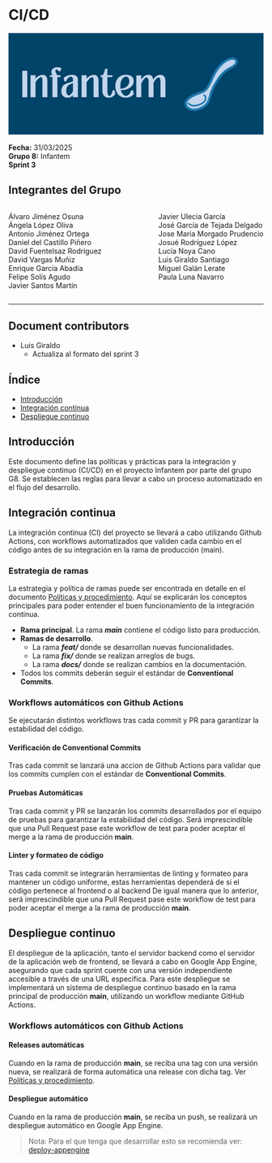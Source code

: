 # CI/CD

![Portada](../../images/Infantem.png)


**Fecha:** 31/03/2025  
**Grupo 8:** Infantem  
**Sprint 3**

## Integrantes del Grupo
<div style="display: flex; justify-content: space-between; gap: 2px;">
  <div>
    <ul style="padding-left: 0; list-style: none;">
      <li>Álvaro Jiménez Osuna</li>
      <li>Ángela López Oliva</li>
      <li>Antonio Jiménez Ortega</li>
      <li>Daniel del Castillo Piñero</li>
      <li>David Fuentelsaz Rodríguez</li>
      <li>David Vargas Muñiz</li>
      <li>Enrique García Abadía</li>
      <li>Felipe Solís Agudo</li>
      <li>Javier Santos Martín</li>
    </ul>
  </div>

  <div>
    <ul style="padding-left: 0; list-style: none;">
    <li>Javier Ulecia García</li>
      <li>José García de Tejada Delgado</li>
      <li>Jose Maria Morgado Prudencio</li>
      <li>Josué Rodríguez López</li>
      <li>Lucía Noya Cano</li>
      <li>Luis Giraldo Santiago</li>
      <li>Miguel Galán Lerate</li>
      <li>Paula Luna Navarro</li>
    </ul>
  </div>
</div>

---

## Document contributors

- Luis Giraldo
  - Actualiza al formato del sprint 3

## Índice
- [Introducción](#introducción)
- [Integración continua](#integración-continua)
- [Despliegue continuo](#despliegue-continuo)

##  Introducción

Este documento define las políticas y prácticas para la integración y despliegue continuo (CI/CD) en el proyecto Infantem por parte del grupo G8. Se establecen las reglas para llevar a cabo un proceso automatizado en el flujo del desarrollo.

## Integración continua

La integración continua (CI) del proyecto se llevará a cabo utilizando Github Actions, con workflows automatizados que validen cada cambio en el código antes de su integración en la rama de producción (main).

### Estrategia de ramas

La estrategia y política de ramas puede ser encontrada en detalle en el documento [Políticas y procedimiento](../../docs_tools/policies/policiesAndProcedure.md#política-de-ramas). Aquí se explicarán los conceptos principales para poder entender el buen funcionamiento de la integración continua.
- **Rama principal**. La rama ***main*** contiene el código listo para producción.
- **Ramas de desarrollo**.
  - La rama ***feat/*** donde se desarrollan nuevas funcionalidades.
  - La rama ***fix/*** donde se realizan arreglos de bugs.
  - La rama ***docs/*** donde se realizan cambios en la documentación.
- Todos los commits deberán seguir el estándar de **Conventional Commits**.

### Workflows automáticos con Github Actions
Se ejecutarán distintos workflows tras cada commit y PR para garantizar la estabilidad del código.

#### Verificación de Conventional Commits
Tras cada commit se lanzará una accion de Github Actions para validar que los commits cumplen con el estándar de **Conventional Commits**.

#### Pruebas Automáticas
Tras cada commit y PR se lanzarán los commits desarrollados por el equipo de pruebas para garantizar la estabilidad del código.
Será imprescindible que una Pull Request pase este workflow de test para poder aceptar el merge a la rama de producción **main**.


#### Linter y formateo de código
Tras cada commit se integrarán herramientas de linting y formateo para mantener un código uniforme, estas herramientas dependerá de si el código pertenece al frontend o al backend
De igual manera que lo anterior, será imprescindible que una Pull Request pase este workflow de test para poder aceptar el merge a la rama de producción **main**.


## Despliegue continuo

El despliegue de la aplicación, tanto el servidor backend como el servidor de la aplicación web de frontend, se llevará a cabo en Google App Engine, asegurando que cada sprint cuente con una versión independiente accesible a través de una URL específica.
Para este despliegue se implementará un sistema de despliegue continuo basado en la rama principal de producción **main**, utilizando un workflow mediante GitHub Actions.

### Workflows automáticos con Github Actions

#### Releases automáticas
Cuando en la rama de producción **main**, se reciba una tag con una versión nueva, se realizará de forma automática una release con dicha tag.
Ver [Políticas y procedimiento](../../docs_tools/policies/policiesAndProcedure.md#política-de-versionado).

#### Despliegue automático
Cuando en la rama de producción **main**, se reciba un push, se realizará un despliegue automático en Google App Engine.

> Nota: Para el que tenga que desarrollar esto se recomienda ver: [deploy-appengine](https://github.com/google-github-actions/deploy-appengine)